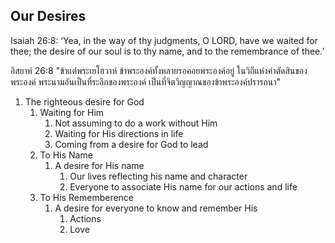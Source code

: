 Our Desires
---

Isaiah 26:8: ‘Yea, in the way of thy judgments, O LORD, have we waited for thee; the desire of our soul is to thy name, and to the remembrance of thee.’

อิสยาห์ 26:8 "ข้าแต่พระเยโฮวาห์ ข้าพระองค์ทั้งหลายรอคอยพระองค์อยู่ ในวิถีแห่งคำตัดสินของพระองค์ พระนามอันเป็นที่ระลึกของพระองค์ เป็นที่จิตวิญญาณของข้าพระองค์ปรารถนา"

1. The righteous desire for God
	1. Waiting for Him
		1. Not assuming to do a work without Him
		2. Waiting for His directions in life
		3. Coming from a desire for God to lead
	2. To His Name
		1. A desire for His name
			1. Our lives reflecting his name and character
			2. Everyone to associate His name for our actions and life
	3. To His Rememberence
		1. A desire for everyone to know and remember His
			1. Actions
			2. Love